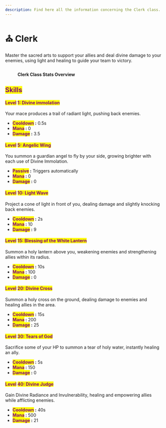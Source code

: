 ```yaml
---
description: Find here all the information concerning the Clerk class.
---
```


# ⛪ Clerk

Master the sacred arts to support your allies and deal divine damage to your enemies, using light and healing to guide your team to victory.

<figure><img src="../../.gitbook/assets/Capture d&#x27;écran 2024-12-03 124814.png" alt=""><figcaption><p><strong>Clerk Class Stats Overview</strong></p></figcaption></figure>

## <mark style="color:purple;">Skills</mark>

#### <mark style="color:purple;">Level</mark> <mark style="color:purple;"></mark><mark style="color:purple;">**1: Divine immolation**</mark> <a href="#niveau-1-limmolation-divine" id="niveau-1-limmolation-divine"></a>

Your mace produces a trail of radiant light, pushing back enemies.

* <mark style="color:purple;">**Cooldown**</mark>**&#x20;:** 0.5s
* <mark style="color:purple;">**Mana**</mark>**&#x20;:** 0
* <mark style="color:purple;">**Damage**</mark>**&#x20;:** 3.5

#### <mark style="color:purple;">Level</mark> <mark style="color:purple;"></mark><mark style="color:purple;">**5: Angelic Wing**</mark> <a href="#niveau-5-aile-angelique" id="niveau-5-aile-angelique"></a>

You summon a guardian angel to fly by your side, growing brighter with each use of Divine Immolation.

* <mark style="color:purple;">**Passive**</mark>**&#x20;:** Triggers automatically
* <mark style="color:purple;">**Mana**</mark>**&#x20;:** 0
* <mark style="color:purple;">**Damage**</mark>**&#x20;:** 0

#### <mark style="color:purple;">Level</mark> <mark style="color:purple;"></mark><mark style="color:purple;">**10: Light Wave**</mark> <a href="#niveau-10-vague-lumineuse" id="niveau-10-vague-lumineuse"></a>

Project a cone of light in front of you, dealing damage and slightly knocking back enemies.

* <mark style="color:purple;">**Cooldown**</mark>**&#x20;:** 2s
* <mark style="color:purple;">**Mana**</mark>**&#x20;:** 10
* <mark style="color:purple;">**Damage**</mark>**&#x20;:** 9

#### <mark style="color:purple;">Level</mark> <mark style="color:purple;"></mark><mark style="color:purple;">**15: Blessing of the White Lantern**</mark> <a href="#niveau-15-benediction-de-la-lanterne-blanche" id="niveau-15-benediction-de-la-lanterne-blanche"></a>

Summon a holy lantern above you, weakening enemies and strengthening allies within its radius.

* <mark style="color:purple;">**Cooldown**</mark>**&#x20;:** 10s
* <mark style="color:purple;">**Mana**</mark>**&#x20;:** 100
* <mark style="color:purple;">**Damage**</mark>**&#x20;:** 0

#### <mark style="color:purple;">Level</mark> <mark style="color:purple;"></mark><mark style="color:purple;">**20: Divine Cross**</mark> <a href="#niveau-20-croix-divine" id="niveau-20-croix-divine"></a>

Summon a holy cross on the ground, dealing damage to enemies and healing allies in the area.

* <mark style="color:purple;">**Cooldown**</mark>**&#x20;:** 15s
* <mark style="color:purple;">**Mana**</mark>**&#x20;:** 200
* <mark style="color:purple;">**Damage**</mark>**&#x20;:** 25

#### <mark style="color:purple;">Level</mark> <mark style="color:purple;"></mark><mark style="color:purple;">**30: Tears of God**</mark> <a href="#niveau-30-larmes-de-dieu" id="niveau-30-larmes-de-dieu"></a>

Sacrifice some of your HP to summon a tear of holy water, instantly healing an ally.

* <mark style="color:purple;">**Cooldown**</mark>**&#x20;:** 5s
* <mark style="color:purple;">**Mana**</mark>**&#x20;:** 150
* <mark style="color:purple;">**Damage**</mark>**&#x20;:** 0

#### <mark style="color:purple;">Level</mark> <mark style="color:purple;"></mark><mark style="color:purple;">**40: Divine Judge**</mark> <a href="#niveau-40-juge-divin" id="niveau-40-juge-divin"></a>

Gain Divine Radiance and Invulnerability, healing and empowering allies while afflicting enemies.

* <mark style="color:purple;">**Cooldown**</mark>**&#x20;:** 40s
* <mark style="color:purple;">**Mana**</mark>**&#x20;:** 500
* <mark style="color:purple;">**Damage**</mark>**&#x20;:** 21
